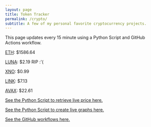 ```yaml
---
layout: page
title: Token Tracker
permalink: /crypto/
subtitle: A few of my personal favorite cryptocurrency projects.
---
```


 This page updates every 15 minute using a Python Script and GitHub Actions workflow.


<!--BEGINCRYPTOINPUT-->
[ETH](https://smfxfc.github.io/crypto/eth.html): $1586.64

[LUNA](https://smfxfc.github.io/crypto/luna.html): $2.19 RIP :'(

[XNO](https://smfxfc.github.io/crypto/xno.html): $0.99

[LINK](https://smfxfc.github.io/crypto/link.html): $7.13

[AVAX](https://smfxfc.github.io/crypto/avax.html): $22.61

<!--ENDCRYPTOINPUT-->
 
 
[See the Python Script to retrieve live price here.](https://github.com/smfxfc/smfxfc.github.io/blob/master/src/get_cryptos.py)

[See the Python Script to create live graphs here.](https://github.com/smfxfc/smfxfc.github.io/blob/master/src/graph_crypto.py)

[See the GitHub workflows here.](https://github.com/smfxfc/smfxfc.github.io/blob/master/.github/workflows/)
